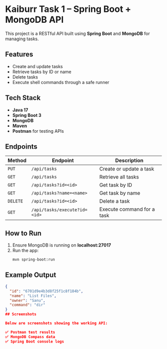 # Kaiburr Task 1 – Spring Boot + MongoDB API

This project is a RESTful API built using **Spring Boot** and **MongoDB** for managing tasks.

## Features
- Create and update tasks  
- Retrieve tasks by ID or name  
- Delete tasks  
- Execute shell commands through a safe runner  

## Tech Stack
- **Java 17**  
- **Spring Boot 3**  
- **MongoDB**  
- **Maven**  
- **Postman** for testing APIs  

## Endpoints
| Method | Endpoint | Description |
|---------|-----------|-------------|
| `PUT` | `/api/tasks` | Create or update a task |
| `GET` | `/api/tasks` | Retrieve all tasks |
| `GET` | `/api/tasks?id=<id>` | Get task by ID |
| `GET` | `/api/tasks?name=<name>` | Get task by name |
| `DELETE` | `/api/tasks?id=<id>` | Delete a task |
| `GET` | `/api/tasks/execute?id=<id>` | Execute command for a task |

## How to Run
1. Ensure MongoDB is running on **localhost:27017**  
2. Run the app:
   ```bash
   mvn spring-boot:run
## Example Output
```json
{
  "id": "6701d9e4b3d8f25f1c8f184b",
  "name": "List Files",
  "owner": "Sanu",
  "command": "dir"
}
## Screenshots

Below are screenshots showing the working API:

✅ Postman test results
✅ MongoDB Compass data
✅ Spring Boot console logs


